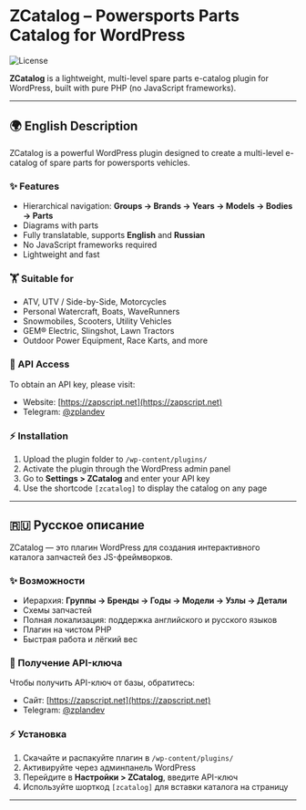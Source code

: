# ZCatalog – Powersports Parts Catalog for WordPress

![License](https://img.shields.io/badge/license-GPL--2.0-blue)

**ZCatalog** is a lightweight, multi-level spare parts e-catalog plugin for WordPress, built with pure PHP (no JavaScript frameworks).

---

## 🌍 English Description

ZCatalog is a powerful WordPress plugin designed to create a multi-level e-catalog of spare parts for powersports vehicles.

### ✨ Features

* Hierarchical navigation: **Groups → Brands → Years → Models → Bodies → Parts**
* Diagrams with parts
* Fully translatable, supports **English** and **Russian**
* No JavaScript frameworks required
* Lightweight and fast

### 🏋️ Suitable for

* ATV, UTV / Side-by-Side, Motorcycles
* Personal Watercraft, Boats, WaveRunners
* Snowmobiles, Scooters, Utility Vehicles
* GEM® Electric, Slingshot, Lawn Tractors
* Outdoor Power Equipment, Race Karts, and more

### 🔑 API Access

To obtain an API key, please visit:

* Website: [https://zapscript.net](https://zapscript.net)
* Telegram: [@zplandev](https://t.me/zplandev)

### ⚡ Installation

1. Upload the plugin folder to `/wp-content/plugins/`
2. Activate the plugin through the WordPress admin panel
3. Go to **Settings > ZCatalog** and enter your API key
4. Use the shortcode `[zcatalog]` to display the catalog on any page

---

## 🇷🇺 Русское описание

ZCatalog — это плагин WordPress для создания интерактивного каталога запчастей без JS-фреймворков.

### ✨ Возможности

* Иерархия: **Группы → Бренды → Годы → Модели → Узлы → Детали**
* Схемы запчастей
* Полная локализация: поддержка английского и русского языков
* Плагин на чистом PHP
* Быстрая работа и лёгкий вес

### 🔑 Получение API-ключа

Чтобы получить API-ключ от базы, обратитесь:

* Сайт: [https://zapscript.net](https://zapscript.net)
* Telegram: [@zplandev](https://t.me/zplandev)

### ⚡ Установка

1. Скачайте и распакуйте плагин в `/wp-content/plugins/`
2. Активируйте через админпанель WordPress
3. Перейдите в **Настройки > ZCatalog**, введите API-ключ
4. Используйте шорткод `[zcatalog]` для вставки каталога на страницу

---
